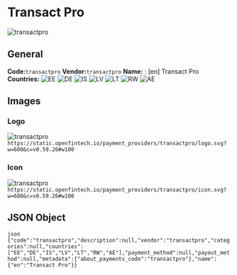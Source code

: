 # Transact Pro 
![transactpro](https://static.openfintech.io/payment_providers/transactpro/logo.svg?w=600&c=v0.59.26#w100) 
## General 
**Code:**`transactpro` 
**Vendor:**`transactpro` 
**Name:** 
:	[en] Transact Pro 
**Countries:** 
![EE](https://cdnjs.cloudflare.com/ajax/libs/flag-icon-css/3.3.0/flags/4x3/EE.svg#w24) 
![DE](https://cdnjs.cloudflare.com/ajax/libs/flag-icon-css/3.3.0/flags/4x3/DE.svg#w24) 
![IS](https://cdnjs.cloudflare.com/ajax/libs/flag-icon-css/3.3.0/flags/4x3/IS.svg#w24) 
![LV](https://cdnjs.cloudflare.com/ajax/libs/flag-icon-css/3.3.0/flags/4x3/LV.svg#w24) 
![LT](https://cdnjs.cloudflare.com/ajax/libs/flag-icon-css/3.3.0/flags/4x3/LT.svg#w24) 
![RW](https://cdnjs.cloudflare.com/ajax/libs/flag-icon-css/3.3.0/flags/4x3/RW.svg#w24) 
![AE](https://cdnjs.cloudflare.com/ajax/libs/flag-icon-css/3.3.0/flags/4x3/AE.svg#w24) 
 
## Images 
### Logo 
![transactpro](https://static.openfintech.io/payment_providers/transactpro/logo.svg?w=600&c=v0.59.26#w100) 
``` https://static.openfintech.io/payment_providers/transactpro/logo.svg?w=600&c=v0.59.26#w100 ``` 
### Icon 
![transactpro](https://static.openfintech.io/payment_providers/transactpro/icon.svg?w=600&c=v0.59.26#w100) 
``` https://static.openfintech.io/payment_providers/transactpro/icon.svg?w=600&c=v0.59.26#w100 ``` 
## JSON Object 
```json {"code":"transactpro","description":null,"vendor":"transactpro","categories":null,"countries":["EE","DE","IS","LV","LT","RW","AE"],"payment_method":null,"payout_method":null,"metadata":{"about_payments_code":"transactpro"},"name":{"en":"Transact Pro"}} ``` 
